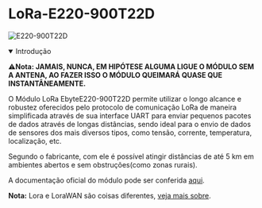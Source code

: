 # LoRa-E220-900T22D

![E220-900T22D](https://www.cdebyte.com/Uploadfiles/Picture/2021-10-27/20211027113313280.jpg)

<details open>

<summary>Introdução</summary>

⚠️**Nota: JAMAIS, NUNCA, EM HIPÓTESE ALGUMA LIGUE O MÓDULO SEM A ANTENA, AO FAZER ISSO O MÓDULO QUEIMARÁ QUASE QUE INSTANTÂNEAMENTE.**

O Módulo LoRa EbyteE220-900T22D permite utilizar o longo alcance e robustez oferecidos pelo protocolo de comunicação LoRa de maneira simplificada através de sua interface UART para enviar pequenos pacotes de dados através de longas distâncias, sendo ideal para o envio de dados de sensores dos mais diversos tipos, como tensão, corrente, temperatura, localização, etc.

Segundo o fabricante, com ele é possível atingir distâncias de até 5 km em ambientes abertos e sem obstruções(como zonas rurais).

A documentação oficial do módulo pode ser conferida [aqui](https://www.cdebyte.com/products/E220-900T22D).

**Nota:** Lora e LoraWAN são coisas diferentes, [veja mais sobre](https://www.thethingsnetwork.org/docs/lorawan/what-is-lorawan/).

</details>
